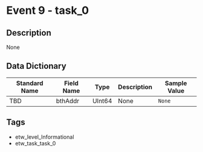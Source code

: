 # Event 9 - task_0

## Description
None

## Data Dictionary
|Standard Name|Field Name|Type|Description|Sample Value|
|---|---|---|---|---|
|TBD|bthAddr|UInt64|None|`None`|

## Tags
* etw_level_Informational
* etw_task_task_0